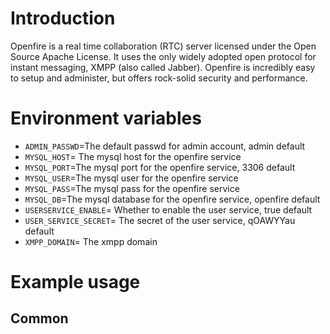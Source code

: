 # Introduction

Openfire is a real time collaboration (RTC) server licensed under the Open Source Apache License. It uses the only widely adopted open protocol for instant messaging, XMPP (also called Jabber). Openfire is incredibly easy to setup and administer, but offers rock-solid security and performance.


# Environment variables

- `ADMIN_PASSWD`=The default passwd for admin account, admin default
- `MYSQL_HOST`= The mysql host for the openfire service
- `MYSQL_PORT`=The mysql port for the openfire service, 3306 default
- `MYSQL_USER`=The mysql user for the openfire service
- `MYSQL_PASS`=The mysql pass for the openfire service
- `MYSQL_DB`=The mysql database for the openfire service, openfire default
- `USERSERVICE_ENABLE`= Whether to enable the user service, true default
- `USER_SERVICE_SECRET`= The secret of the user service, qOAWYYau default
- `XMPP_DOMAIN`= The xmpp domain

# Example usage

## Common


```sudo docker run -d --name duruo850_openfire -p 13478:3478 -p 13479:3479 -p 15222:5222 -p 15223:5223 -p 15229:5229 -p 17070:7070 -p 17777:7777 -p 19090:9090 -p 19091:9091 -e ADMIN_PASSWD=xxxxx -e MYSQL_HOST=xxxxx -e MYSQL_PORT=3306 -e MYSQL_USER=xxxxx -e MYSQL_PASS=xxxxx -e USERSERVICE_ENABLE=true -e USER_SERVICE_SECRET=xxxxxx -e XMPP_DOMAIN=xxx.xxx.xxx.xxx  duruo850/openfire
```

